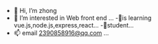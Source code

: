 - 👋 Hi, I’m zhong
- 👀 I’m interested in Web front end ...
-🌱is learning vue.js,node.js,express,react...
-💞️student...
- 📫 email 2390858916@qq.com ...
<!---
2390858916/2390858916 is a ✨ special ✨ repository because its `README.md` (this file) appears on your GitHub profile.
You can click the Preview link to take a look at your changes.
--->
